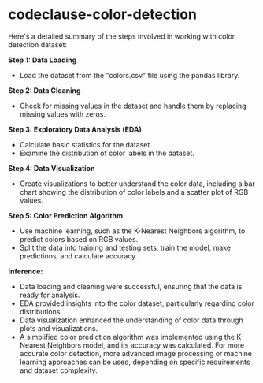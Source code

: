 # codeclause-color-detection
Here's a detailed summary of the steps involved in working with color detection dataset:

**Step 1: Data Loading**
- Load the dataset from the "colors.csv" file using the pandas library.

**Step 2: Data Cleaning**
- Check for missing values in the dataset and handle them by replacing missing values with zeros.

**Step 3: Exploratory Data Analysis (EDA)**
- Calculate basic statistics for the dataset.
- Examine the distribution of color labels in the dataset.

**Step 4: Data Visualization**
- Create visualizations to better understand the color data, including a bar chart showing the distribution of color labels and a scatter plot of RGB values.

**Step 5: Color Prediction Algorithm**
- Use machine learning, such as the K-Nearest Neighbors algorithm, to predict colors based on RGB values.
- Split the data into training and testing sets, train the model, make predictions, and calculate accuracy.

**Inference:**
- Data loading and cleaning were successful, ensuring that the data is ready for analysis.
- EDA provided insights into the color dataset, particularly regarding color distributions.
- Data visualization enhanced the understanding of color data through plots and visualizations.
- A simplified color prediction algorithm was implemented using the K-Nearest Neighbors model, and its accuracy was calculated. For more accurate color detection, more advanced image processing or machine learning approaches can be used, depending on specific requirements and dataset complexity.
